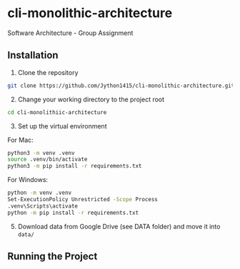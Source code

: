 # cli-monolithic-architecture
Software Architecture - Group Assignment

## Installation

1. Clone the repository

```bash
git clone https://github.com/Jython1415/cli-monolithic-architecture.git
```

2. Change your working directory to the project root

```bash
cd cli-monolithiic-architecture
```

3. Set up the virtual environment

For Mac:

```bash
python3 -m venv .venv
source .venv/bin/activate
python3 -m pip install -r requirements.txt
```

For Windows:

```bash
python -m venv .venv
Set-ExecutionPolicy Unrestricted -Scope Process
.venv\Scripts\activate
python -m pip install -r requirements.txt
```

5. Download data from Google Drive (see DATA folder) and move it into `data/`

## Running the Project
